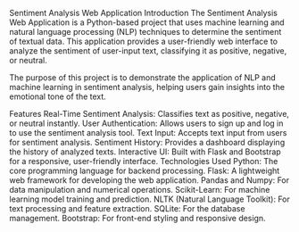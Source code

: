 Sentiment Analysis Web Application
Introduction
The Sentiment Analysis Web Application is a Python-based project that uses machine learning and natural language processing (NLP) techniques to determine the sentiment of textual data. This application provides a user-friendly web interface to analyze the sentiment of user-input text, classifying it as positive, negative, or neutral.

The purpose of this project is to demonstrate the application of NLP and machine learning in sentiment analysis, helping users gain insights into the emotional tone of the text.

Features
Real-Time Sentiment Analysis: Classifies text as positive, negative, or neutral instantly.
User Authentication: Allows users to sign up and log in to use the sentiment analysis tool.
Text Input: Accepts text input from users for sentiment analysis.
Sentiment History: Provides a dashboard displaying the history of analyzed texts.
Interactive UI: Built with Flask and Bootstrap for a responsive, user-friendly interface.
Technologies Used
Python: The core programming language for backend processing.
Flask: A lightweight web framework for developing the web application.
Pandas and Numpy: For data manipulation and numerical operations.
Scikit-Learn: For machine learning model training and prediction.
NLTK (Natural Language Toolkit): For text processing and feature extraction.
SQLite: For the database management.
Bootstrap: For front-end styling and responsive design.
